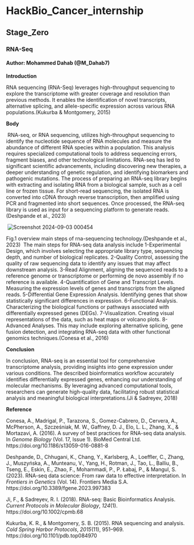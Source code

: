 # HackBio_Cancer_internship
## Stage_Zero
### **RNA-Seq**

#### **Author: Mohammed Dahab (@M\_Dahab7)**

**Introduction**

RNA sequencing (RNA-Seq) leverages high-throughput sequencing to explore the transcriptome with greater coverage and resolution than previous methods. It enables the identification of novel transcripts, alternative splicing, and allele-specific expression across various RNA populations.(Kukurba & Montgomery, 2015)

**Body**

 RNA-seq, or RNA sequencing, utilizes high-throughput sequencing to identify the nucleotide sequence of RNA molecules and measure the abundance of different RNA species within a population. This analysis requires specialized computational tools to address sequencing errors, fragment biases, and other technological limitations. RNA-seq has led to significant scientific advancements, including discovering new therapies, a deeper understanding of genetic regulation, and identifying biomarkers and pathogenic mutations. The process of preparing an RNA-seq library begins with extracting and isolating RNA from a biological sample, such as a cell line or frozen tissue. For short-read sequencing, the isolated RNA is converted into cDNA through reverse transcription, then amplified using PCR and fragmented into short sequences. Once processed, the RNA-seq library is used as input for a sequencing platform to generate reads.(Deshpande et al., 2023)

 ![Screenshot 2024-09-03 000454](https://github.com/user-attachments/assets/b074b573-71d3-47ea-8ea5-b79d440a24cb)


<!--[if !mso]-->


 <!--[endif]-->Fig.1 overview main steps of rna-sequencing technology.(Deshpande et al., 2023)<!--[if !mso]--> 

<!--[endif]--> The main steps for RNA-seq data analysis include 1-Experimental Design, which involves selecting the appropriate library type, sequencing depth, and number of biological replicates. 2-Quality Control, assessing the quality of raw sequencing data to identify any issues that may affect downstream analysis. 3-Read Alignment, aligning the sequenced reads to a reference genome or transcriptome or performing de novo assembly if no reference is available. 4-Quantification of Gene and Transcript Levels. Measuring the expression levels of genes and transcripts from the aligned reads. 5-Differential Gene Expression Analysis. Identifying genes that show statistically significant differences in expression. 6-Functional Analysis. Characterizing the biological functions or pathways associated with differentially expressed genes (DEGs). 7-Visualization. Creating visual representations of the data, such as heat maps or volcano plots. 8-Advanced Analyses. This may include exploring alternative splicing, gene fusion detection, and integrating RNA-seq data with other functional genomics techniques.(Conesa et al., 2016)


**Conclusion**

In conclusion, RNA-seq is an essential tool for comprehensive transcriptome analysis, providing insights into gene expression under various conditions. The described bioinformatics workflow accurately identifies differentially expressed genes, enhancing our understanding of molecular mechanisms. By leveraging advanced computational tools, researchers can generate high-quality data, facilitating robust statistical analysis and meaningful biological interpretations.(Ji & Sadreyev, 2018)

**Reference**

Conesa, A., Madrigal, P., Tarazona, S., Gomez-Cabrero, D., Cervera, A., McPherson, A., Szcześniak, M. W., Gaffney, D. J., Elo, L. L., Zhang, X., & Mortazavi, A. (2016). A survey of best practices for RNA-seq data analysis. In _Genome Biology_ (Vol. 17, Issue 1). BioMed Central Ltd. https\://doi.org/10.1186/s13059-016-0881-8

Deshpande, D., Chhugani, K., Chang, Y., Karlsberg, A., Loeffler, C., Zhang, J., Muszyńska, A., Munteanu, V., Yang, H., Rotman, J., Tao, L., Balliu, B., Tseng, E., Eskin, E., Zhao, F., Mohammadi, P., P. Łabaj, P., & Mangul, S. (2023). RNA-seq data science: From raw data to effective interpretation. In _Frontiers in Genetics_ (Vol. 14). Frontiers Media S.A. https\://doi.org/10.3389/fgene.2023.997383

Ji, F., & Sadreyev, R. I. (2018). RNA-seq: Basic Bioinformatics Analysis. _Current Protocols in Molecular Biology_, _124_(1). https\://doi.org/10.1002/cpmb.68

Kukurba, K. R., & Montgomery, S. B. (2015). RNA sequencing and analysis. _Cold Spring Harbor Protocols_, _2015_(11), 951–969. https\://doi.org/10.1101/pdb.top084970

 
